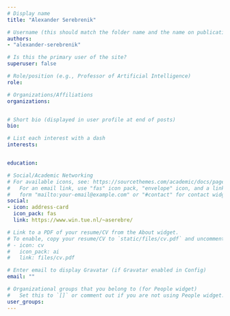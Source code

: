 ```yaml
---
# Display name
title: "Alexander Serebrenik"

# Username (this should match the folder name and the name on publications)
authors:
- "alexander-serebrenik"

# Is this the primary user of the site?
superuser: false

# Role/position (e.g., Professor of Artificial Intelligence)
role:

# Organizations/Affiliations
organizations:


# Short bio (displayed in user profile at end of posts)
bio:

# List each interest with a dash
interests:


education:

# Social/Academic Networking
# For available icons, see: https://sourcethemes.com/academic/docs/page-builder/#icons
#   For an email link, use "fas" icon pack, "envelope" icon, and a link in the
#   form "mailto:your-email@example.com" or "#contact" for contact widget.
social:
- icon: address-card
  icon_pack: fas
  link: https://www.win.tue.nl/~aserebre/

# Link to a PDF of your resume/CV from the About widget.
# To enable, copy your resume/CV to `static/files/cv.pdf` and uncomment the lines below.
# - icon: cv
#   icon_pack: ai
#   link: files/cv.pdf

# Enter email to display Gravatar (if Gravatar enabled in Config)
email: ""

# Organizational groups that you belong to (for People widget)
#   Set this to `[]` or comment out if you are not using People widget.
user_groups:
---
```

